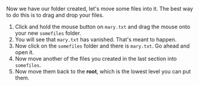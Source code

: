 
Now we have our folder created, let's move some files into it. The best way to do this is to drag and drop your files. 

1. Click and hold the mouse button on `mary.txt` and drag the mouse onto your new `somefiles` folder.
1. You will see that `mary.txt` has vanished. That's meant to happen.
1. Now click on the `somefiles` folder and there is `mary.txt`. Go ahead and open it.
1. Now move another of the files you created in the last section into `somefiles`.
1. Now move them back to the **root**, which is the lowest level you can put them.
